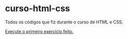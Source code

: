 # curso-html-css
 Todos os códigos que fiz durante o curso de HTML e CSS.

<a rel="stylesheet" href="https://mirellesv.github.io/curso-html-css/exerc%C3%ADcios/modulo1/ex001/index.html">Execute o primeiro exercício feito.</a>